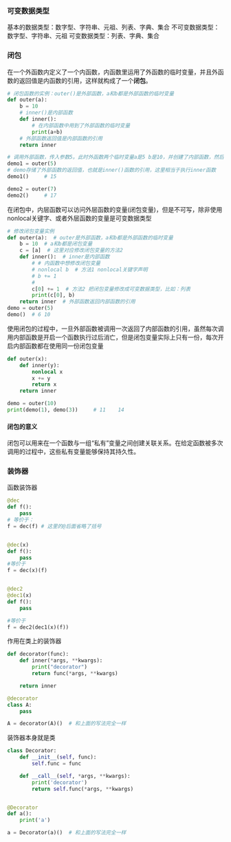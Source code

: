 

### 可变数据类型

基本的数据类型：数字型、字符串、元祖、列表、字典、集合
不可变数据类型：数字型、字符串、元祖
可变数据类型：列表、字典、集合



### 闭包

在一个外函数内定义了一个内函数，内函数里运用了外函数的临时变量，并且外函数的返回值是内函数的引用，这样就构成了一个**闭包**。

```python
# 闭包函数的实例：outer()是外部函数，a和b都是外部函数的临时变量
def outer(a):
    b = 10
    # inner()是内部函数
    def inner():
        # 在内部函数中用到了外部函数的临时变量
        print(a+b)
    # 外部函数返回值是内部函数的引用
    return inner

# 调用外部函数，传入参数5。此时外函数两个临时变量a是5 b是10，并创建了内部函数，然后把内部函数的引用返回给了demo进行存储，外部函数结束的时候发现内部函数将会调用到自己的临时变量，这两个临时变量就不会释放，会绑定给这个内部函数
demo1 = outer(5)
# demo存储了外部函数的返回值，也就是inner()函数的引用，这里相当于执行inner函数
demo1()     # 15

demo2 = outer(7)
demo2()     # 17
```

在闭包中，内层函数可以访问外层函数的变量(闭包变量)，但是不可写，除非使用nonlocal关键字、或者外层函数的变量是可变数据类型

```python
# 修改闭包变量实例
def outer(a):  # outer是外部函数，a和b都是外部函数的临时变量
    b = 10  # a和b都是闭包变量
    c = [a]  # 这里对应修改闭包变量的方法2
    def inner():  # inner是内部函数
        # # 内函数中想修改闭包变量
        # nonlocal b  # 方法1 nonlocal关键字声明
        # b += 1
        #
        c[0] += 1  # 方法2 把闭包变量修改成可变数据类型，比如：列表
        print(c[0], b)
    return inner  # 外部函数返回内部函数的引用
demo = outer(5)
demo()  # 6 10
```

使用闭包的过程中，一旦外部函数被调用一次返回了内部函数的引用，虽然每次调用内部函数是开启一个函数执行过后消亡，但是闭包变量实际上只有一份，每次开启内部函数都在使用同一份闭包变量

```Python
def outer(x):
    def inner(y):
        nonlocal x
        x += y
        return x
    return inner

demo = outer(10)
print(demo(1), demo(3))     # 11    14
```

#### 闭包的意义

闭包可以用来在一个函数与一组“私有”变量之间创建关联关系。在给定函数被多次调用的过程中，这些私有变量能够保持其持久性。





### 装饰器

函数装饰器

```Python
@dec
def f():
    pass
# 等价于：
f = dec(f) # 这里的@后面省略了括号


@dec(x)
def f():
    pass
#等价于
f = dec(x)(f)


@dec2
@dec1(x)
def f():
    pass

#等价于
f = dec2(dec1(x)(f))
```



作用在类上的装饰器

```Python
def decorator(func):
    def inner(*args, **kwargs):
        print("decorator")
        return func(*args, **kwargs)

    return inner

@decorator
class A:
    pass

A = decorator(A)()  # 和上面的写法完全一样
```



装饰器本身就是类

```Python
class Decorator:
    def __init__(self, func):
        self.func = func

    def __call__(self, *args, **kwargs):
        print('decorator')
        return self.func(*args, **kwargs)


@Decorator
def a():
    print('a')

a = Decorator(a)()  # 和上面的写法完全一样
```

